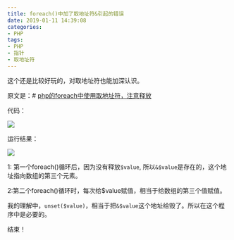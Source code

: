 ```yaml
---
title: foreach()中加了取地址符&引起的错误
date: 2019-01-11 14:39:08
categories:
- PHP
tags:
- PHP
- 指针
- 取地址符
---
```


这个还是比较好玩的，对取地址符也能加深认识。

原文是：# [php的foreach中使用取地址符，注意释放](https://www.cnblogs.com/firstForEver/p/5201618.html)


代码：

![](https://upload-images.jianshu.io/upload_images/2875232-5e1026983f572d71.png?imageMogr2/auto-orient/strip%7CimageView2/2/w/1240)

运行结果：

![](https://upload-images.jianshu.io/upload_images/2875232-739511425449f3e6.png?imageMogr2/auto-orient/strip%7CimageView2/2/w/1240)

1: 第一个foreach()循环后，因为没有释放`$value`, 所以`&$value`是存在的，这个地址指向数组的第三个元素。

2:第二个foreach()循环时，每次给$value赋值，相当于给数组的第三个值赋值。

我的理解中，`unset($value)`，相当于把`&$value`这个地址给毁了。所以在这个程序中是必要的。

结束！




